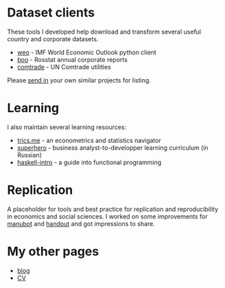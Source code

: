 # Dataset clients 

These tools I developed help download and 
transform several useful country and corporate datasets.

- [weo](https://github.com/epogrebnyak/weo-reader) - IMF World Economic Outlook python client
- [boo](https://github.com/ru-corporate/boo) - Rosstat annual corporate reports 
- [comtrade](https://github.com/ru-corporate/comtrade) - UN Comtrade utilities

Please [send in](https://epogrebnyak.github.io/#about) your own similar projects for listing.

# Learning

I alsо maintain several learning resources:

- [trics.me](https://trics.me) - an econometrics and statistics navigator
- [superhero](https://github.com/epogrebnyak/superhero) - business analyst-to-developper learning curriculum (in Russian)
- [haskell-intro](http://tinyurl.com/haskell-intro) - a guide into functional programming

# Replication

A placeholder for tools and best practice for replication and reproducibility in economics and social sciences. I worked on some improvements for [manubot](https://manubot.org) and [handout](https://github.com/danijar/handout) and got impressions to share.

# My other pages

- [blog](https://epogrebnyak.github.io)
- [CV](https://epogrebnyak.github.io/cv/)

